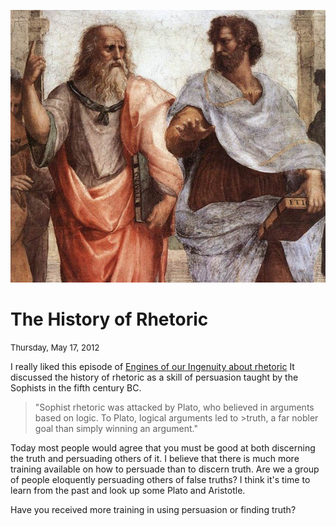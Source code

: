 ![The School of Athens (Italian: Scuola di Atene) is a fresco by the Italian Renaissance artist Raphael. ](athens.jpg "The school of atehns by Raphael")

# The History of Rhetoric

<span style="font-size: small;">Thursday, May 17, 2012</span>

I really liked this episode of [Engines of our Ingenuity about rhetoric](http://www.uh.edu/engines/epi1926.htm) It discussed the history of rhetoric as a skill of persuasion taught by the Sophists in the fifth century BC.

> "Sophist rhetoric was attacked by Plato, who believed in arguments based on logic. To Plato, logical arguments led to >truth, a far nobler goal than simply winning an argument."

Today most people would agree that you must be good at both discerning the truth and persuading others of it. I believe that there is much more training available on how to persuade than to discern truth. Are we a group of people eloquently persuading others of false truths? I think it's time to learn from the past and look up some Plato and Aristotle.

Have you received more training in using persuasion or finding truth?
